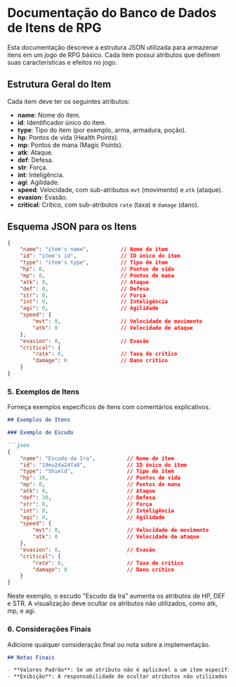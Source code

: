 # Documentação do Banco de Dados de Itens de RPG

Esta documentação descreve a estrutura JSON utilizada para armazenar itens em um jogo de RPG básico. Cada item possui atributos que definem suas características e efeitos no jogo.

## Estrutura Geral do Item

Cada item deve ter os seguintes atributos:

- **name**: Nome do item.
- **id**: Identificador único do item.
- **type**: Tipo do item (por exemplo, arma, armadura, poção).
- **hp**: Pontos de vida (Health Points).
- **mp**: Pontos de mana (Magic Points).
- **atk**: Ataque.
- **def**: Defesa.
- **str**: Força.
- **int**: Inteligência.
- **agi**: Agilidade.
- **speed**: Velocidade, com sub-atributos `mvt` (movimento) e `atk` (ataque).
- **evasion**: Evasão.
- **critical**: Crítico, com sub-atributos `rate` (taxa) e `damage` (dano).

## Esquema JSON para os Itens

```json
{
    "name": "item's name",          // Nome do item
    "id": "item's id",              // ID único do item
    "type": "item's type",          // Tipo de item
    "hp": 0,                        // Pontos de vida
    "mp": 0,                        // Pontos de mana
    "atk": 0,                       // Ataque
    "def": 0,                       // Defesa
    "str": 0,                       // Força
    "int": 0,                       // Inteligência
    "agi": 0,                       // Agilidade
    "speed": {
        "mvt": 0,                   // Velocidade de movimento
        "atk": 0                    // Velocidade de ataque
    },
    "evasion": 0,                   // Evasão
    "critical": {
        "rate": 0,                  // Taxa de crítico
        "damage": 0                 // Dano crítico
    }
}
```


### 5. Exemplos de Itens

Forneça exemplos específicos de itens com comentários explicativos.

```markdown
## Exemplos de Itens

### Exemplo de Escudo

```json
{
    "name": "Escudo da Ira",          // Nome do item
    "id": "19eu2da24fa8",             // ID único do item
    "type": "Shield",                 // Tipo de item
    "hp": 10,                         // Pontos de vida
    "mp": 0,                          // Pontos de mana
    "atk": 0,                         // Ataque
    "def": 30,                        // Defesa
    "str": 8,                         // Força
    "int": 0,                         // Inteligência
    "agi": 0,                         // Agilidade
    "speed": {
        "mvt": 0,                     // Velocidade de movimento
        "atk": 0                      // Velocidade de ataque
    },
    "evasion": 0,                     // Evasão
    "critical": {
        "rate": 0,                    // Taxa de crítico
        "damage": 0                   // Dano crítico
    }
}
```

Neste exemplo, o escudo "Escudo da Ira" aumenta os atributos de HP, DEF e STR. A visualização deve ocultar os atributos não utilizados, como atk, mp, e agi.


### 6. Considerações Finais

Adicione qualquer consideração final ou nota sobre a implementação.

```markdown
## Notas Finais

- **Valores Padrão**: Se um atributo não é aplicável a um item específico, ele deve ser definido como 0.
- **Exibição**: A responsabilidade de ocultar atributos não utilizados na interface do usuário é do frontend e backend do sistema.
